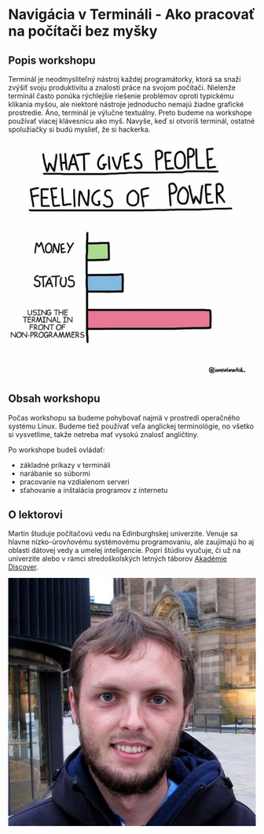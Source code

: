 # Navigácia v Termináli - Ako pracovať na počítači bez myšky

## Popis workshopu
Terminál je neodmysliteľný nástroj každej programátorky, ktorá sa snaží zvýšiť svoju produktivitu a znalosti práce na svojom počítači. Nielenže terminál často ponúka rýchlejšie riešenie problémov oproti typickému klikania myšou, ale niektoré nástroje jednoducho nemajú žiadne grafické prostredie. Áno, terminál je výlučne textuálny. Preto budeme na workshope používať viacej klávesnicu ako myš. Navyše, keď si otvoríš terminál, ostatné spolužiačky si budú myslieť, že si hackerka.

![meme](../images/terminal_meme.jpg)

## Obsah workshopu
Počas workshopu sa budeme pohybovať najmä v prostredí operačného systému Linux. Budeme tiež používať veľa anglickej terminológie, no všetko si vysvetlíme, takže netreba mať vysokú znalosť angličtiny.

Po workshope budeš ovládať:
- základné príkazy v termináli
- narábanie so súbormi
- pracovanie na vzdialenom serveri
- sťahovanie a inštalácia programov z internetu

## O lektorovi
Martin študuje počítačovú vedu na Edinburghskej univerzite.
Venuje sa hlavne nízko-úrovňovému systémovému programovaniu, ale zaujímajú ho aj oblasti dátovej vedy a umelej inteligencie.
Popri štúdiu vyučuje, či už na univerzite alebo v rámci stredoškolských letných táborov [Akadémie Discover](https://discover.sk/).

![A test](../images/profile.jpg)

